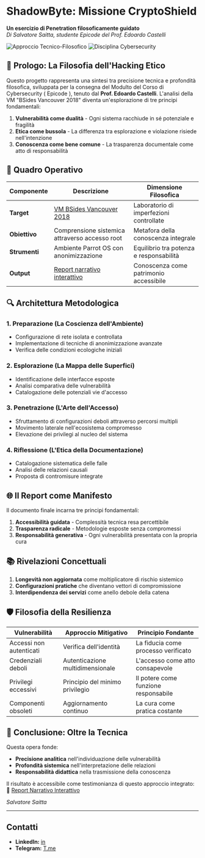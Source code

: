 # ShadowByte: Missione CryptoShield  
**Un esercizio di Penetration filosoficamente guidato**  
*Di Salvatore Saitta, studente Epicode del Prof. Edoardo Castelli*

![Approccio Tecnico-Filosofico](https://img.shields.io/badge/Approccio-Tecnico_Filosofico-blueviolet) 
![Disciplina Cybersecurity](https://img.shields.io/badge/Disciplina-Penetration_Testing-darkred)

## 🧠 Prologo: La Filosofia dell'Hacking Etico

Questo progetto rappresenta una sintesi tra precisione tecnica e profondità filosofica, sviluppata per la consegna del Modulto del Corso di Cybersecurity ( Epicode ), tenuto dal **Prof. Edoardo Castelli**. L'analisi della VM "BSides Vancouver 2018" diventa un'esplorazione di tre principi fondamentali:

1. **Vulnerabilità come dualità** - Ogni sistema racchiude in sé potenziale e fragilità
2. **Etica come bussola** - La differenza tra esplorazione e violazione risiede nell'intenzione
3. **Conoscenza come bene comune** - La trasparenza documentale come atto di responsabilità

## 🎯 Quadro Operativo

| Componente | Descrizione | Dimensione Filosofica |
|------------|-------------|------------------------|
| **Target** | [VM BSides Vancouver 2018](https://github.com/samiux/samiux.github.io/blob/master/ctf-bsides-vancouver-2018.md) | Laboratorio di imperfezioni controllate |
| **Obiettivo** | Comprensione sistemica attraverso accesso root | Metafora della conoscenza integrale |
| **Strumenti** | Ambiente Parrot OS con anonimizzazione | Equilibrio tra potenza e responsabilità |
| **Output** | [Report narrativo interattivo](https://webengineerxy.github.io/cspt0125itM4/report.html) | Conoscenza come patrimonio accessibile |

## 🔍 Architettura Metodologica

### 1. Preparazione (La Coscienza dell'Ambiente)
- Configurazione di rete isolata e controllata
- Implementazione di tecniche di anonimizzazione avanzate
- Verifica delle condizioni ecologiche iniziali

### 2. Esplorazione (La Mappa delle Superfici)
- Identificazione delle interfacce esposte
- Analisi comparativa delle vulnerabilità
- Catalogazione delle potenziali vie d'accesso

### 3. Penetrazione (L'Arte dell'Accesso)
- Sfruttamento di configurazioni deboli attraverso percorsi multipli
- Movimento laterale nell'ecosistema compromesso
- Elevazione dei privilegi al nucleo del sistema

### 4. Riflessione (L'Etica della Documentazione)
- Catalogazione sistematica delle falle
- Analisi delle relazioni causali
- Proposta di contromisure integrate

## 🌐 Il Report come Manifesto

Il documento finale incarna tre principi fondamentali:

1. **Accessibilità guidata** - Complessità tecnica resa percettibile
2. **Trasparenza radicale** - Metodologie esposte senza compromessi
3. **Responsabilità generativa** - Ogni vulnerabilità presentata con la propria cura

## 📚 Rivelazioni Concettuali

1. **Longevità non aggiornata** come moltiplicatore di rischio sistemico
2. **Configurazioni pratiche** che diventano vettori di compromissione
3. **Interdipendenza dei servizi** come anello debole della catena

## 🛡️ Filosofia della Resilienza

| Vulnerabilità | Approccio Mitigativo | Principio Fondante |
|---------------|----------------------|-------------------|
| Accessi non autenticati | Verifica dell'identità | La fiducia come processo verificato |
| Credenziali deboli | Autenticazione multidimensionale | L'accesso come atto consapevole |
| Privilegi eccessivi | Principio del minimo privilegio | Il potere come funzione responsabile |
| Componenti obsoleti | Aggiornamento continuo | La cura come pratica costante |

## 🧭 Conclusione: Oltre la Tecnica

Questa opera fonde:
- **Precisione analitica** nell'individuazione delle vulnerabilità
- **Profondità sistemica** nell'interpretazione delle relazioni
- **Responsabilità didattica** nella trasmissione della conoscenza

Il risultato è accessibile come testimonianza di questo approccio integrato:  
🔗 [Report Narrativo Interattivo](https://webengineerxy.github.io/cspt0125itM4/report.html)

*Salvatore Saitta*  


---
## Contatti 

* **LinkedIn:** [in](https://www.linkedin.com/in/saittasalvatore/)
* **Telegram:** [T.me](https://t.me/saittasalvatore)
